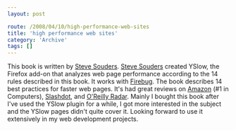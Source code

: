 ```yaml
---
layout: post

route: /2008/04/10/high-performance-web-sites
title: 'high performance web sites'
category: 'Archive'
tags: []
---
```


This book is written by
<a class="ph" target="_blank" rel="noopener noreferrer" href="http://www.stevesouders.com/">Steve
Souders</a>.
<a class="ph" target="_blank" rel="noopener noreferrer" href="http://www.stevesouders.com/">Steve
Souders</a> created YSlow, the Firefox add-on that analyzes web page performance
according to the 14 rules described in this book. It works with
[Firebug](http://getfirebug.com/).
The book describes 14 best practices for faster web pages. It's had great
reviews on
[Amazon](http://stevesouders.com/hpws/amazon-rank.php)
(#1 in Computers),
[Slashdot](http://stevesouders.com/hpws/slashdot.php),
and
<a class="ph" target="_blank" rel="noopener noreferrer" href="http://radar.oreilly.com/archives/2007/10/high_performance_websites.html">O'Reilly
Radar</a>. Mainly I bought this book after I've used the YSlow plugin for a
while, I got more interested in the subject and the YSlow pages didn't quite
cover it. Looking forward to use it extensively in my web development projects.

